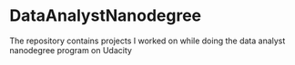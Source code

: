 # DataAnalystNanodegree
The repository contains projects I worked on while doing the data analyst nanodegree program on Udacity
